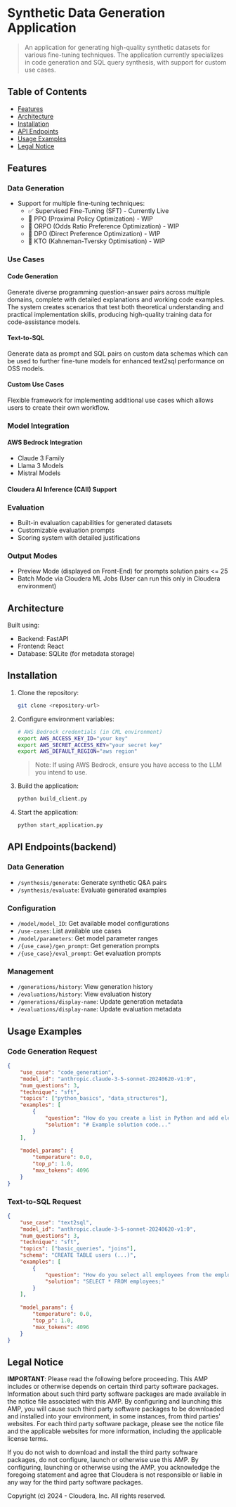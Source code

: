 # Synthetic Data Generation Application

> An application for generating high-quality synthetic datasets for various fine-tuning techniques. The application currently specializes in code generation and SQL query synthesis, with support for custom use cases.

## Table of Contents
- [Features](#features)
- [Architecture](#architecture)
- [Installation](#installation)
- [API Endpoints](#api-endpoints)
- [Usage Examples](#usage-examples)
- [Legal Notice](#legal-notice)

## Features

### Data Generation
- Support for multiple fine-tuning techniques:
  - ✅ Supervised Fine-Tuning (SFT) - Currently Live
  - 🚧 PPO (Proximal Policy Optimization) - WIP
  - 🚧 ORPO (Odds Ratio Preference Optimization) - WIP
  - 🚧 DPO (Direct Preference Optimization) - WIP
  - 🚧 KTO (Kahneman-Tversky Optimisation) - WIP

### Use Cases

#### Code Generation
Generate diverse programming question-answer pairs across multiple domains, complete with detailed explanations and working code examples. The system creates scenarios that test both theoretical understanding and practical implementation skills, producing high-quality training data for code-assistance models.

#### Text-to-SQL
Generate data as prompt and SQL pairs on custom data schemas which can be used to further fine-tune models for enhanced text2sql performance on OSS models.

#### Custom Use Cases
Flexible framework for implementing additional use cases which allows users to create their own workflow.

### Model Integration

#### AWS Bedrock Integration
- Claude 3 Family 
- Llama 3 Models
- Mistral Models

#### Cloudera AI Inference (CAII) Support


### Evaluation
- Built-in evaluation capabilities for generated datasets
- Customizable evaluation prompts
- Scoring system with detailed justifications

### Output Modes
- Preview Mode (displayed on Front-End) for prompts solution pairs <= 25
- Batch Mode via Cloudera ML Jobs (User can run this only in Cloudera environment)

## Architecture

Built using:
- Backend: FastAPI
- Frontend: React
- Database: SQLite (for metadata storage)

## Installation

1. Clone the repository:
   ```bash
   git clone <repository-url>
   ```

2. Configure environment variables:
   ```bash
   # AWS Bedrock credentials (in CML environment)
   export AWS_ACCESS_KEY_ID="your key"
   export AWS_SECRET_ACCESS_KEY="your secret key"
   export AWS_DEFAULT_REGION="aws region"
   ```
   > Note: If using AWS Bedrock, ensure you have access to the LLM you intend to use.

3. Build the application:
   ```bash
   python build_client.py
   ```

4. Start the application:
   ```bash
   python start_application.py
   ```

## API Endpoints(backend)

### Data Generation
- `/synthesis/generate`: Generate synthetic Q&A pairs
- `/synthesis/evaluate`: Evaluate generated examples

### Configuration
- `/model/model_ID`: Get available model configurations
- `/use-cases`: List available use cases
- `/model/parameters`: Get model parameter ranges
- `/{use_case}/gen_prompt`: Get generation prompts
- `/{use_case}/eval_prompt`: Get evaluation prompts

### Management
- `/generations/history`: View generation history
- `/evaluations/history`: View evaluation history
- `/generations/display-name`: Update generation metadata
- `/evaluations/display-name`: Update evaluation metadata

## Usage Examples

### Code Generation Request
```json
{
    "use_case": "code_generation",
    "model_id": "anthropic.claude-3-5-sonnet-20240620-v1:0",
    "num_questions": 3,
    "technique": "sft",
    "topics": ["python_basics", "data_structures"],
    "examples": [
        {
            "question": "How do you create a list in Python and add elements to it?",
            "solution": "# Example solution code..."
        }
    ],
   
    "model_params": {
        "temperature": 0.0,
        "top_p": 1.0,
        "max_tokens": 4096
    }
}
```

### Text-to-SQL Request
```json
{
    "use_case": "text2sql",
    "model_id": "anthropic.claude-3-5-sonnet-20240620-v1:0",
    "num_questions": 3,
    "technique": "sft",
    "topics": ["basic_queries", "joins"],
    "schema": "CREATE TABLE users (...)",
    "examples": [
        {
            "question": "How do you select all employees from the employees table?",
            "solution": "SELECT * FROM employees;"
        }
    ],
   
    "model_params": {
        "temperature": 0.0,
        "top_p": 1.0,
        "max_tokens": 4096
    }
}
```

## Legal Notice

**IMPORTANT**: Please read the following before proceeding. This AMP includes or otherwise depends on certain third party software packages. Information about such third party software packages are made available in the notice file associated with this AMP. By configuring and launching this AMP, you will cause such third party software packages to be downloaded and installed into your environment, in some instances, from third parties' websites. For each third party software package, please see the notice file and the applicable websites for more information, including the applicable license terms.

If you do not wish to download and install the third party software packages, do not configure, launch or otherwise use this AMP. By configuring, launching or otherwise using the AMP, you acknowledge the foregoing statement and agree that Cloudera is not responsible or liable in any way for the third party software packages.

Copyright (c) 2024 - Cloudera, Inc. All rights reserved.